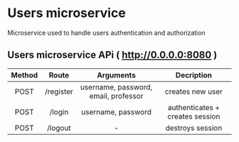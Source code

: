 # Users microservice
Microservice used to handle users authentication and authorization

## Users microservice APi ( http://0.0.0.0:8080 )
| Method | Route | Arguments | Decription 
| :---: | :---: | :---: | :---: |
| POST | /register | username, password, email, professor | creates new user |
| POST | /login | username, password | authenticates + creates session |
| POST | /logout | - | destroys session |